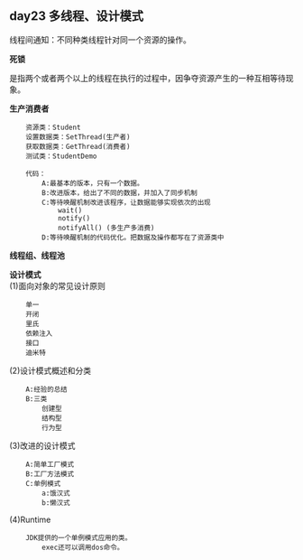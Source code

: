## day23 多线程、设计模式 ##
线程间通知：不同种类线程针对同一个资源的操作。

**死锁**  

是指两个或者两个以上的线程在执行的过程中，因争夺资源产生的一种互相等待现象。  

**生产消费者**  

		资源类：Student
		设置数据类：SetThread(生产者)
		获取数据类：GetThread(消费者)
		测试类：StudentDemo
		
		代码：
			A:最基本的版本，只有一个数据。
			B:改进版本，给出了不同的数据，并加入了同步机制
			C:等待唤醒机制改进该程序，让数据能够实现依次的出现
				wait()
				notify()
				notifyAll() (多生产多消费)
			D:等待唤醒机制的代码优化。把数据及操作都写在了资源类中  
**线程组、线程池**

**设计模式**  
(1)面向对象的常见设计原则

		单一
		开闭
		里氏
		依赖注入
		接口
		迪米特

(2)设计模式概述和分类

		A:经验的总结
		B:三类
			创建型
			结构型
			行为型
(3)改进的设计模式

		A:简单工厂模式
		B:工厂方法模式
		C:单例模式
			a:饿汉式
			b:懒汉式
(4)Runtime

		JDK提供的一个单例模式应用的类。
			exec还可以调用dos命令。
